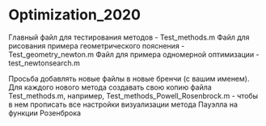 # Optimization_2020
Главный файл для тестирования методов - Test_methods.m
Файл для рисования примера геометрического пояснения - Test_geometry_newton.m
Файл для примера одномерной оптимизации - test_newtonsearch.m

Просьба добавлять новые файлы в новые бренчи (с вашим именем). Для каждого нового метода создавать свою копию файла Test_methods.m, например,
Test_methods_Powell_Rosenbrock.m - чтобы в нем прописать все настройки визуализации метода Пауэлла на функции Розенброка
